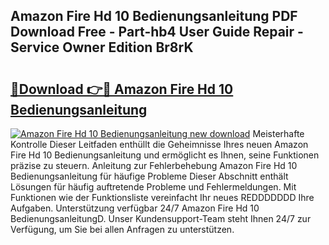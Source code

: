 ## Amazon Fire Hd 10 Bedienungsanleitung PDF Download Free - Part-hb4 User Guide Repair - Service Owner Edition Br8rK

# <h2><a href="http://df02k7j.blite.top/?on=Amazon+Fire+Hd+10+Bedienungsanleitung">🔗Download 👉🔴 Amazon Fire Hd 10 Bedienungsanleitung</a></h2>

[![Amazon Fire Hd 10 Bedienungsanleitung new download](https://i.imgur.com/lujVjoI.png)](http://df02k7j.blite.top/?on=Amazon+Fire+Hd+10+Bedienungsanleitung)
Meisterhafte Kontrolle Dieser Leitfaden enthüllt die Geheimnisse Ihres neuen Amazon Fire Hd 10 Bedienungsanleitung und ermöglicht es Ihnen, seine Funktionen präzise zu steuern. Anleitung zur Fehlerbehebung Amazon Fire Hd 10 Bedienungsanleitung für häufige Probleme Dieser Abschnitt enthält Lösungen für häufig auftretende Probleme und Fehlermeldungen. Mit Funktionen wie der Funktionsliste vereinfacht Ihr neues REDDDDDDD Ihre Aufgaben. Unterstützung verfügbar 24/7 Amazon Fire Hd 10 BedienungsanleitungD. Unser Kundensupport-Team steht Ihnen 24/7 zur Verfügung, um Sie bei allen Anfragen zu unterstützen.
